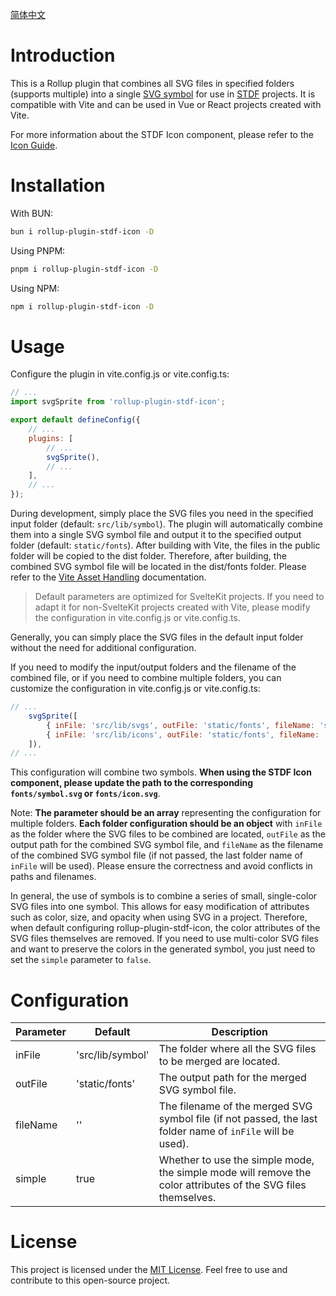 [简体中文](https://github.com/dufu1991/stdf/blob/main/packages/rollup-plugin-stdf-icon/README_CN.md)

# Introduction

This is a Rollup plugin that combines all SVG files in specified folders (supports multiple) into a single [SVG symbol](https://developer.mozilla.org/en-US/docs/Web/SVG/Element/symbol) for use in [STDF](https://stdf.design) projects. It is compatible with Vite and can be used in Vue or React projects created with Vite.

For more information about the STDF Icon component, please refer to the [Icon Guide](https://stdf.design/#/components?nav=icon&tab=2).

# Installation

With BUN:

```bash
bun i rollup-plugin-stdf-icon -D
```

Using PNPM:

```bash
pnpm i rollup-plugin-stdf-icon -D
```

Using NPM:

```bash
npm i rollup-plugin-stdf-icon -D
```

# Usage

Configure the plugin in vite.config.js or vite.config.ts:

```js
// ...
import svgSprite from 'rollup-plugin-stdf-icon';

export default defineConfig({
	// ...
	plugins: [
		// ...
		svgSprite(),
		// ...
	],
	// ...
});
```

During development, simply place the SVG files you need in the specified input folder (default: `src/lib/symbol`). The plugin will automatically combine them into a single SVG symbol file and output it to the specified output folder (default: `static/fonts`). After building with Vite, the files in the public folder will be copied to the dist folder. Therefore, after building, the combined SVG symbol file will be located in the dist/fonts folder. Please refer to the [Vite Asset Handling](https://vitejs.dev/guide/assets.html#the-public-directory) documentation.

> Default parameters are optimized for SvelteKit projects. If you need to adapt it for non-SvelteKit projects created with Vite, please modify the configuration in vite.config.js or vite.config.ts.

Generally, you can simply place the SVG files in the default input folder without the need for additional configuration.

If you need to modify the input/output folders and the filename of the combined file, or if you need to combine multiple folders, you can customize the configuration in vite.config.js or vite.config.ts:

```javascript
// ...
    svgSprite([
        { inFile: 'src/lib/svgs', outFile: 'static/fonts', fileName: 'symbol' },
        { inFile: 'src/lib/icons', outFile: 'static/fonts', fileName: 'icon' },
    ]),
// ...
```

This configuration will combine two symbols. **When using the STDF Icon component, please update the path to the corresponding `fonts/symbol.svg` or `fonts/icon.svg`**.

Note: **The parameter should be an array** representing the configuration for multiple folders. **Each folder configuration should be an object** with `inFile` as the folder where the SVG files to be combined are located, `outFile` as the output path for the combined SVG symbol file, and `fileName` as the filename of the combined SVG symbol file (if not passed, the last folder name of `inFile` will be used). Please ensure the correctness and avoid conflicts in paths and filenames.

In general, the use of symbols is to combine a series of small, single-color SVG files into one symbol. This allows for easy modification of attributes such as color, size, and opacity when using SVG in a project. Therefore, when default configuring rollup-plugin-stdf-icon, the color attributes of the SVG files themselves are removed. If you need to use multi-color SVG files and want to preserve the colors in the generated symbol, you just need to set the `simple` parameter to `false`.

# Configuration

| Parameter | Default          | Description                                                                                                   |
| --------- | ---------------- | ------------------------------------------------------------------------------------------------------------- |
| inFile    | 'src/lib/symbol' | The folder where all the SVG files to be merged are located.                                                  |
| outFile   | 'static/fonts'   | The output path for the merged SVG symbol file.                                                               |
| fileName  | ''               | The filename of the merged SVG symbol file (if not passed, the last folder name of `inFile` will be used).    |
| simple    | true             | Whether to use the simple mode, the simple mode will remove the color attributes of the SVG files themselves. |

# License

This project is licensed under the [MIT License](https://github.com/dufu1991/stdf/blob/main/LICENSE). Feel free to use and contribute to this open-source project.
